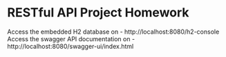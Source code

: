# RESTful API Project Homework

Access the embedded H2 database on - http://localhost:8080/h2-console
<br>
Access the swagger API documentation on - http://localhost:8080/swagger-ui/index.html